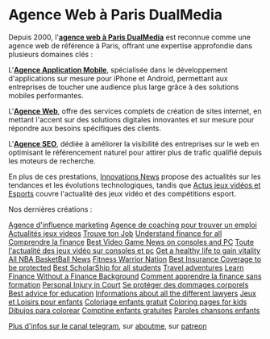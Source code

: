 # Agence Web à Paris DualMedia
Depuis 2000, l'<a href="https://www.valueyournetwork.com/" target="_blank"><strong>agence web à Paris DualMedia</strong></a> est reconnue comme une agence web de référence à Paris, offrant une expertise approfondie dans plusieurs domaines clés :

L'<a href="https://www.dualmedia.fr/agence-application-mobile/" target="_blank"><strong>Agence Application Mobile</strong></a>, spécialisée dans le développement d'applications sur mesure pour iPhone et Android, permettant aux entreprises de toucher une audience plus large grâce à des solutions mobiles performantes.

L'<a href="https://www.dualmedia.fr/agence-web/" target="_blank"><strong>Agence Web</strong></a>, offre des services complets de création de sites internet, en mettant l'accent sur des solutions digitales innovantes et sur mesure pour répondre aux besoins spécifiques des clients.

L'<a href="https://www.dualmedia.fr/agence-seo/" target="_blank"><strong>Agence SEO</strong></a>, dédiée à améliorer la visibilité des entreprises sur le web en optimisant le référencement naturel pour attirer plus de trafic qualifié depuis les moteurs de recherche.

En plus de ces prestations, <a href="https://www.dualmedia.com/" target="_blank">Innovations News</a> propose des actualités sur les tendances et les évolutions technologiques, tandis que <a href="https://www.dualmedia-esports.com/" target="_blank" rel="nofollow noopener noreferrer">Actus jeux vidéos et Esports</a> couvre l'actualité des jeux vidéo et des compétitions esport.


Nos dernières créations :

<a href="https://www.valueyournetwork.com/" target="_blank">Agence d'influence marketing</a>
<a href="https://www.energycoaching.fr/" target="_blank">Agence de coaching pour trouver un emploi</a>
<a href="https://www.only-gaming.fr/" target="_blank">Actualités jeux videos</a>
<a href="https://www.job-emploi.com/" target="_blank">Trouve ton Job</a>
<a href="https://www.dualfinances.com/" target="_blank">Understand finance for all</a>
<a href="https://www.dualfinances.fr/" target="_blank">Comprendre la finance</a>
<a href="https://www.only-gaming.com/" target="_blank">Best Video Game News on consoles and PC</a>
<a href="https://www.only-gaming.fr/" target="_blank">Toute l'actualité des jeux vidéo sur consoles et pc</a>
<a href="https://www.healthylifevitality.com/" target="_blank">Get a healthy life to gain vitality</a>
<a href="https://www.basketball-evolution.com/" target="_blank">All NBA BasketBall News</a>
<a href="https://www.fitnesswarriornation.com/" target="_blank">Fitness Warrior Nation</a>
<a href="https://www.insuranceprofinder.com/" target="_blank">Best Insurance Coverage to be protected</a>
<a href="https://www.scholarshipoverlord.com/" target="_blank">Best ScholarShip for all students</a>
<a href="https://www.traveltoadventures.com/" target="_blank">Travel adventures</a>
<a href="https://www.financetothetop.com/" target="_blank">Learn Finance Without a Finance Background</a>
<a href="https://www.financetothetop.fr/" target="_blank">Comment apprendre la finance sans formation</a>
<a href="https://www.courtinjury.com/" target="_blank">Personal Injury in Court</a>
<a href="https://www.courtinjury.fr/" target="_blank">Se protéger des dommages corporels</a>
<a href="https://www.educationtothetop.com/" target="_blank">Best advice for education</a>
<a href="https://www.infinitelawyer.com/" target="_blank">Informations about all the different lawyers</a>
<a href="https://www.jeux-loisirs-enfants.com/" target="_blank">Jeux et Loisirs pour enfants</a>
<a href="https://www.coloriage-enfants.com/" target="_blank">Coloriage enfants gratuit</a>
<a href="https://www.coloring-kids.com/" target="_blank">Coloring pages for kids</a>
<a href="https://www.dibujos-para-ninos.com/" target="_blank">Dibujos para colorear</a>
<a href="https://www.comptine-enfants.com/" target="_blank">Comptine enfants gratuites</a>
<a href="https://www.paroles-chansons-enfants.com/" target="_blank">Paroles chansons enfants</a>

<a href="https://t.me/s/agence_web_dualmedia" target="_blank">Plus d'infos sur le canal telegram</a>, sur <a href="https://about.me/dualmedia" target="_blank">aboutme</a>, sur <a href="https://www.patreon.com/agencewebparisdualmedia" target="_blank">patreon</a>


